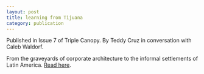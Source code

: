 ```yaml
---
layout: post
title: learning from Tijuana
category: publication
---
```


Published in Issue 7 of Triple Canopy. By Teddy Cruz in conversation with Caleb Waldorf. 

From the graveyards of corporate architecture to the informal settlements of Latin America. <a href="http://canopycanopycanopy.com/7/learning_from_tijuana">Read here</a>.